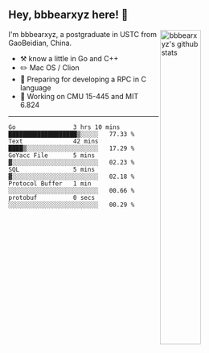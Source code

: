 ## Hey, bbbearxyz here! :wave:

<img align="right" alt="bbbearxyz's github stats" width="40%" src="https://github-readme-stats.vercel.app/api?username=bbbearxyz&show_icons=true">

I'm bbbearxyz, a postgraduate in USTC from GaoBeidian, China.

-   :hammer_and_pick:    know a little in Go and C++
-   :pencil2: Mac OS / Clion
-   :seedling: Preparing for developing a RPC in C language 
-   :thinking: Working on CMU 15-445 and MIT 6.824
---
<!--START_SECTION:waka-->

```text
Go                3 hrs 10 mins   ███████████████████▒░░░░░   77.33 %
Text              42 mins         ████▒░░░░░░░░░░░░░░░░░░░░   17.29 %
GoYacc File       5 mins          ▓░░░░░░░░░░░░░░░░░░░░░░░░   02.23 %
SQL               5 mins          ▓░░░░░░░░░░░░░░░░░░░░░░░░   02.18 %
Protocol Buffer   1 min           ░░░░░░░░░░░░░░░░░░░░░░░░░   00.66 %
protobuf          0 secs          ░░░░░░░░░░░░░░░░░░░░░░░░░   00.29 %
```

<!--END_SECTION:waka-->
